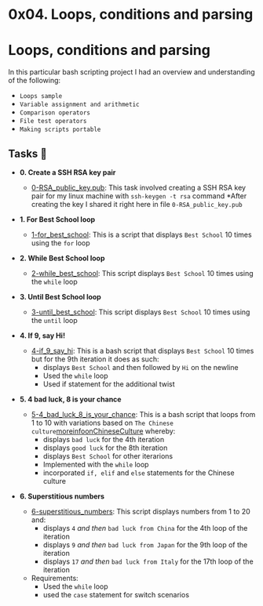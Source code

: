0x04. Loops, conditions and parsing
============================================

# Loops, conditions and parsing

In this particular bash scripting project I had an overview and understanding of the following:
  * `Loops sample`
  * `Variable assignment and arithmetic`
  * `Comparison operators`
  * `File test operators`
  * `Making scripts portable`

## Tasks :page_with_curl:
* **0. Create a SSH RSA key pair**
  * [0-RSA_public_key.pub](./0-RSA_public_key.pub): This task involved creating a SSH RSA key pair for my linux machine with `ssh-keygen -t rsa` command
	*After creating the key I shared it right here in file `0-RSA_public_key.pub`

* **1. For Best School loop**
  * [1-for_best_school](./1-for_best_school): This is a script that displays `Best School` 10 times using the `for` loop

* **2. While Best School loop**
  * [2-while_best_school](./2-while_best_school): This script displays `Best School` 10 times using the `while` loop

* **3. Until Best School loop**
  * [3-until_best_school](./3-until_best_school): This script displays `Best School` 10 times using the `until` loop

* **4. If 9, say Hi!**
  * [4-if_9_say_hi](./4-if_9_say_hi): This is a bash script that displays `Best School` 10 times but for the 9th iteration it does as such:
	* displays `Best School` and then followed by `Hi` on the newline
	* Used the `while` loop
	* Used if statement for the additional twist

* **5. 4 bad luck, 8 is your chance**
  * [5-4_bad_luck_8_is_your_chance](./5-4_bad_luck_8_is_your_chance): This is a bash script that loops from 1 to 10 with variations based on `The Chinese culture`[moreinfoonChineseCulture](./https://www.chcp.org/Chinese-Numerology) whereby:
	* displays `bad luck` for the 4th iteration
	* displays `good luck` for the 8th iteration
	* displays `Best School` for other iterarions
	* Implemented with the `while` loop
	* incorporated `if, elif` and `else` statements for the Chinese culture

* **6. Superstitious numbers**
  * [6-superstitious_numbers](./6-superstitious_numbers): This script displays numbers from 1 to 20 and:
	* displays `4` *and then* `bad luck from China` for the 4th loop of the iteration
	* displays `9` *and then* `bad luck from Japan` for the 9th loop of the iteration
	* displays `17` *and then* `bad luck from Italy` for the 17th loop of the iteration
  * Requirements:
	* Used the `while` loop
	* used the `case` statement for switch scenarios
